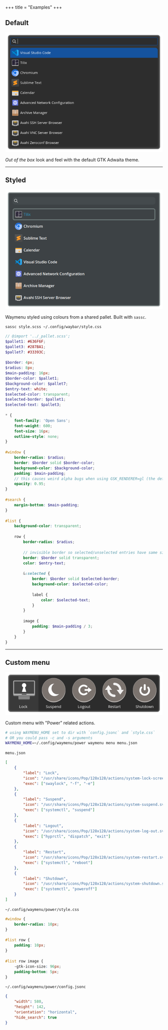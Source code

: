 +++
title = "Examples"
+++

## Default

![default](screenshot_default.png "Default App Launcher")

_Out of the box_ look and feel with the default GTK Adwaita theme.

---

## Styled

![styled](screenshot_styled.png "Styled App Launcher")

Waymenu styled using colours from a shared pallet. Built with `sassc`.

    sassc style.scss ~/.config/waybar/style.css

```scss
// @import '../_pallet.scss';
$pallet1: #636F6F;
$pallet3: #287BA1;
$pallet7: #33393C;

$border: 4px;
$radius: 8px;
$main-padding: 16px;
$border-color: $pallet1;
$background-color: $pallet7;
$entry-text: white;
$selected-color: transparent;
$selected-border: $pallet1;
$selected-text: $pallet3;

* {
    font-family: 'Open Sans';
    font-weight: 600;
    font-size: 16px;
    outline-style: none;
}

#window {
    border-radius: $radius;
    border: $border solid $border-color;
    background-color: $background-color;
    padding: $main-padding;
    // this causes weird alpha bugs when using GSK_RENDERER=gl (the default for GTK4)
    opacity: 0.95;
}

#search {
    margin-bottom: $main-padding;
}

#list {
    background-color: transparent;

    row {
        border-radius: $radius;

        // invisible border so selected/unselected entries have same size
        border: $border solid transparent;
        color: $entry-text;

        &:selected {
            border: $border solid $selected-border;
            background-color: $selected-color;

            label {
                color: $selected-text;
            }
        }

        image {
            padding: $main-padding / 3;
        }
    }
}
```

---

## Custom menu

![power](screenshot_power.png "Power Actions Menu")

Custom menu with "Power" related actions.

```bash
# using WAYMENU_HOME set to dir with `config.jsonc` and `style.css`
# OR you could pass -c and -s arguments
WAYMENU_HOME=~/.config/waymenu/power waymenu menu menu.json
```

`menu.json`
```json
[
    {
        "label": "Lock",
        "icon": "/usr/share/icons/Pop/128x128/actions/system-lock-screen.svg",
        "exec": ["swaylock", "-f", "-e"]
    },
    {
        "label": "Suspend",
        "icon": "/usr/share/icons/Pop/128x128/actions/system-suspend.svg",
        "exec": ["systemctl", "suspend"]
    },
    {
        "label": "Logout",
        "icon": "/usr/share/icons/Pop/128x128/actions/system-log-out.svg",
        "exec": ["hyprctl", "dispatch", "exit"]
    },
    {
        "label": "Restart",
        "icon": "/usr/share/icons/Pop/128x128/actions/system-restart.svg",
        "exec": ["systemctl", "reboot"]
    },
    {
        "label": "Shutdown",
        "icon": "/usr/share/icons/Pop/128x128/actions/system-shutdown.svg",
        "exec": ["systemctl", "poweroff"]
    }
]
```

`~/.config/waymenu/power/style.css`
```css
#window {
    border-radius: 10px;
}

#list row {
    padding: 10px;
}

#list row image {
    -gtk-icon-size: 96px;
    padding-bottom: 5px;
}
```

`~/.config/waymenu/power/config.jsonc`
```json
{
    "width": 580,
    "height": 142,
    "orientation": "horizontal",
    "hide_search": true
}
```